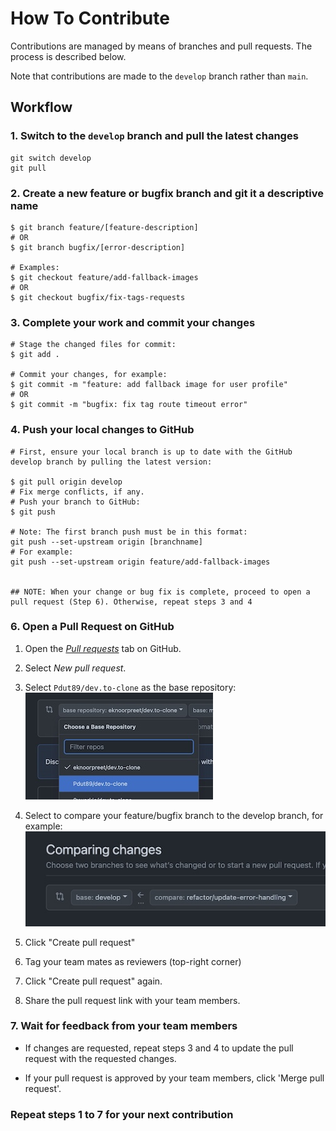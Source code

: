 # How To Contribute

Contributions are managed by means of branches and pull requests. The process is described below.

Note that contributions are made to the `develop` branch rather than `main`.

## Workflow

### 1. Switch to the `develop` branch and pull the latest changes

```shell
git switch develop
git pull
```

### 2. Create a new feature or bugfix branch and git it a descriptive name

```shell
$ git branch feature/[feature-description]
# OR
$ git branch bugfix/[error-description]

# Examples:
$ git checkout feature/add-fallback-images
# OR 
$ git checkout bugfix/fix-tags-requests
```

### 3. Complete your work and commit your changes

```shell
# Stage the changed files for commit:
$ git add .

# Commit your changes, for example:
$ git commit -m "feature: add fallback image for user profile"
# OR
$ git commit -m "bugfix: fix tag route timeout error"
```

### 4. Push your local changes to GitHub

```shell
# First, ensure your local branch is up to date with the GitHub develop branch by pulling the latest version:

$ git pull origin develop 
# Fix merge conflicts, if any.
# Push your branch to GitHub:
$ git push

# Note: The first branch push must be in this format: 
git push --set-upstream origin [branchname]
# For example:
git push --set-upstream origin feature/add-fallback-images


## NOTE: When your change or bug fix is complete, proceed to open a pull request (Step 6). Otherwise, repeat steps 3 and 4
```

### 6. Open a Pull Request on GitHub

1. Open the [*Pull requests*](https://github.com/Pdut89/dev.to-clone/pulls) tab on GitHub.

2. Select *New pull request*.

3. Select `Pdut89/dev.to-clone` as the base repository:
![](screenshots/base_repo.jpg)

4. Select to compare your feature/bugfix branch to the develop branch, for example:
![](screenshots/dev_branch.jpg)

5. Click "Create pull request"

6. Tag your team mates as reviewers (top-right corner)

7. Click "Create pull request" again.

8. Share the pull request link with your team members.

### 7. Wait for feedback from your team members

- If changes are requested, repeat steps 3 and 4 to update the pull request with the requested changes.

- If your pull request is approved by your team members, click 'Merge pull request'.

### Repeat steps 1 to 7 for your next contribution
